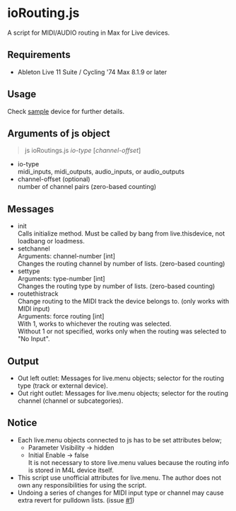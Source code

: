 # ioRouting.js
A script for MIDI/AUDIO routing in Max for Live devices.

## Requirements
- Ableton Live 11 Suite / Cycling '74 Max 8.1.9 or later

## Usage
Check [sample](https://github.com/h1data/M4L-ioRouting-js/tree/main/sample) device for further details.

## Arguments of js object
> js ioRoutings.js *io-type* [*channel-offset*]
- io-type<br>
midi_inputs, midi_outputs, audio_inputs, or audio_outputs
- channel-offset (optional)<br>
number of channel pairs (zero-based counting)

## Messages
- init<br>
    Calls initialize method. Must be called by bang from live.thisdevice, not loadbang or loadmess.
- setchannel<br>
    Arguments: channel-number [int]<br>
    Changes the routing channel by number of lists. (zero-based counting)
- settype<br>
    Arguments: type-number [int]<br>
    Changes the routing type by number of lists. (zero-based counting)
- routethistrack<br>
    Change routing to the MIDI track the device belongs to. (only works with MIDI input)<br>
    Arguments: force routing [int]<br>
        With 1, works to whichever the routing was selected.<br>
        Without 1 or not specified, works only when the routing was selected to "No Input".

## Output
- Out left outlet: Messages for live.menu objects; selector for the routing type (track or external device).
- Out right outlet: Messages for live.menu objects; selector for the routing channel (channel or subcategories).

## Notice
- Each live.menu objects connected to js has to be set attributes below;
  - Parameter Visibility -> hidden
  - Initial Enable -> false<br>
  It is not necessary to store live.menu values because the routing info is stored in M4L device itself.
- This script use unofficial attributes for live.menu. The author does not own any responsibilities for using the script.
- Undoing a series of changes for MIDI input type or channel may cause extra revert for pulldown lists. (issue [#1](https://github.com/h1data/M4L-ioRouting-js/issues/1))
